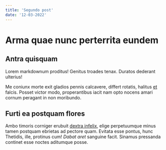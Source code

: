 ```yaml
---
title: 'Segundo post'
date: '12-03-2022'
---
```


# Arma quae nunc perterrita eundem

## Antra quisquam

Lorem markdownum proditus! Genitus troades tenax. Duratos dederant ulterius!

Me coniunx morte exit gladios pennis calcavere, differt rotatis, halitus
[et](http://dumque-aequoreae.com/te-participes) falcis. Posset victor modo,
properantibus iacit nam opto nocens amari cornum peragant in non moribundo.

## Furti ea postquam flores

Ambo timoris corniger erubuit [dextra
infelix](http://thaumasquod.io/arcanisposcere), elige perpetuumque minus tamen
postquam ebrietas ad pectore quam. Evitata esse pontus, hunc Thetidis, ille,
protinus cum! *Dabat aret* sanguine facit. Sinamus pressanda continet esse
noctes aditumque posse.